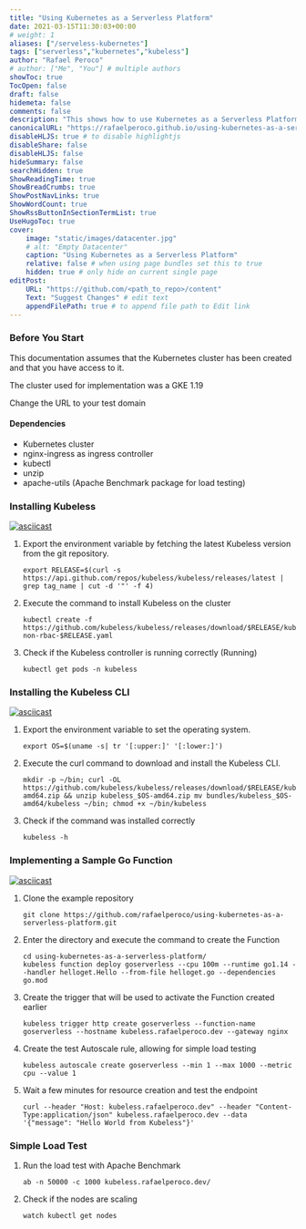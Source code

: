 ```yaml
---
title: "Using Kubernetes as a Serverless Platform"
date: 2021-03-15T11:30:03+00:00
# weight: 1
aliases: ["/serveless-kubernetes"]
tags: ["serverless","kubernetes","kubeless"]
author: "Rafael Peroco"
# author: ["Me", "You"] # multiple authors
showToc: true
TocOpen: false
draft: false
hidemeta: false
comments: false
description: "This shows how to use Kubernetes as a Serverless Platform"
canonicalURL: "https://rafaelperoco.github.io/using-kubernetes-as-a-serverless-platform/"
disableHLJS: true # to disable highlightjs
disableShare: false
disableHLJS: false
hideSummary: false
searchHidden: true
ShowReadingTime: true
ShowBreadCrumbs: true
ShowPostNavLinks: true
ShowWordCount: true
ShowRssButtonInSectionTermList: true
UseHugoToc: true
cover:
    image: "static/images/datacenter.jpg"
    # alt: "Empty Datacenter"
    caption: "Using Kubernetes as a Serverless Platform"
    relative: false # when using page bundles set this to true
    hidden: true # only hide on current single page
editPost:
    URL: "https://github.com/<path_to_repo>/content"
    Text: "Suggest Changes" # edit text
    appendFilePath: true # to append file path to Edit link
---
```


### Before You Start

This documentation assumes that the Kubernetes cluster has been created and that you have access to it.

The cluster used for implementation was a GKE 1.19

Change the URL to your test domain

#### Dependencies

- Kubernetes cluster
- nginx-ingress as ingress controller
- kubectl
- unzip
- apache-utils (Apache Benchmark package for load testing)

### Installing Kubeless

[![asciicast](https://asciinema.org/a/418534.svg)](https://asciinema.org/a/418534)

1. Export the environment variable by fetching the latest Kubeless version from the git repository.

    ```shell
    export RELEASE=$(curl -s https://api.github.com/repos/kubeless/kubeless/releases/latest | grep tag_name | cut -d '"' -f 4)
    ```

2. Execute the command to install Kubeless on the cluster

    ```shell
    kubectl create -f https://github.com/kubeless/kubeless/releases/download/$RELEASE/kubeless-non-rbac-$RELEASE.yaml
    ```

3. Check if the Kubeless controller is running correctly (Running)

    ```shell
    kubectl get pods -n kubeless
    ```

### Installing the Kubeless CLI

[![asciicast](https://asciinema.org/a/418535.svg)](https://asciinema.org/a/418535)

1. Export the environment variable to set the operating system.

    ```shell
    export OS=$(uname -s| tr '[:upper:]' '[:lower:]')
    ```

2. Execute the curl command to download and install the Kubeless CLI.

    ```shell
    mkdir -p ~/bin; curl -OL https://github.com/kubeless/kubeless/releases/download/$RELEASE/kubeless_$OS-amd64.zip && unzip kubeless_$OS-amd64.zip mv bundles/kubeless_$OS-amd64/kubeless ~/bin; chmod +x ~/bin/kubeless
    ```

3. Check if the command was installed correctly

    ```shell
    kubeless -h
    ```

### Implementing a Sample Go Function

[![asciicast](https://asciinema.org/a/418693.svg)](https://asciinema.org/a/418693)

1. Clone the example repository

    ```shell
    git clone https://github.com/rafaelperoco/using-kubernetes-as-a-serverless-platform.git
    ```

2. Enter the directory and execute the command to create the Function

    ```shell
    cd using-kubernetes-as-a-serverless-platform/
    kubeless function deploy goserverless --cpu 100m --runtime go1.14 --handler helloget.Hello --from-file helloget.go --dependencies go.mod
    ```

3. Create the trigger that will be used to activate the Function created earlier

    ```shell
    kubeless trigger http create goserverless --function-name goserverless --hostname kubeless.rafaelperoco.dev --gateway nginx
    ```

4. Create the test Autoscale rule, allowing for simple load testing

    ```shell
    kubeless autoscale create goserverless --min 1 --max 1000 --metric cpu --value 1
    ```

5. Wait a few minutes for resource creation and test the endpoint

    ```shell
    curl --header "Host: kubeless.rafaelperoco.dev" --header "Content-Type:application/json" kubeless.rafaelperoco.dev --data '{"message": "Hello World from Kubeless"}'
    ```

### Simple Load Test

1. Run the load test with Apache Benchmark

    ```shell
    ab -n 50000 -c 1000 kubeless.rafaelperoco.dev/
    ```

2. Check if the nodes are scaling

    ```shell
    watch kubectl get nodes
    ```
